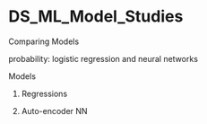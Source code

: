 # DS_ML_Model_Studies
Comparing Models

probability: 
logistic regression and neural networks

Models

1. Regressions

2. Auto-encoder NN
